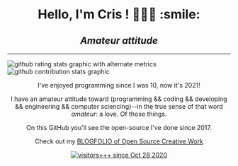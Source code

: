 <h1 align=center>Hello, I'm Cris ! 👋👋👋 :smile:</h1>
<h2 align=center><i>Amateur attitude</i></h2>


<p align=center>
    <hr>
  <img alt="github rating stats graphic with alternate metrics" src="https://github-readme-stats.vercel.app/api?username=i5ik&show_icons=true&theme=blueberry&hide_border=true&count_private=true">
  <br>
   <img alt="github contribution stats graphic" src=https://github-contribution-stats.vercel.app/api/?username=i5ik>
</p>

<p align=center>
  I've enjoyed programming since I was 10, now it's 2021!
<p align=center>
  I have an amateur attitude toward (programming && coding && developing && engineering && computer sciencing)--in the true sense of that word <i>amateur</i>: a love. Of those things.
<p align=center>
  On this GitHub you'll see the open-source I've done since 2017.
<p align=center>
  Check out my <a href=https://github.com/i5ik/Blogfolio>BLOGFOLIO of Open Source Creative Work</a>
<p align=center>
  <a href=https://hits.seeyoufarm.com target=_blank><img alt="visitors+++ since Oct 28 2020" src=https://hits.seeyoufarm.com/api/count/incr/badge.svg?url=https%3A%2F%2Fgithub.com%2Fc9fe&count_bg=%2379C83D&title_bg=%23555555&icon=&icon_color=%23E7E7E7&title=%28today%2Ftotal%29%20visitors%2B%2B%2B%20since%20Oct%2028%202020&edge_flat=false>
</p>
